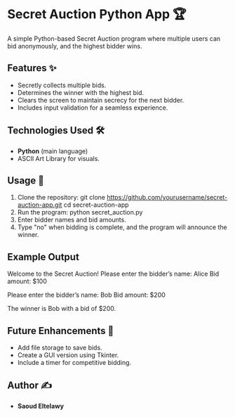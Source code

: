 # Secret Auction Python App 🏆

A simple Python-based Secret Auction program where multiple users can bid anonymously, and the highest bidder wins.

## Features ✨
- Secretly collects multiple bids.
- Determines the winner with the highest bid.
- Clears the screen to maintain secrecy for the next bidder.
- Includes input validation for a seamless experience.

## Technologies Used 🛠
- **Python** (main language)
- ASCII Art Library for visuals.

## Usage 🚀
1. Clone the repository:
  git clone https://github.com/yourusername/secret-auction-app.git
  cd secret-auction-app
2. Run the program:
   python secret_auction.py
3. Enter bidder names and bid amounts.
4. Type "no" when bidding is complete, and the program will announce the winner.

## Example Output
Welcome to the Secret Auction!
Please enter the bidder’s name: Alice
Bid amount: $100

Please enter the bidder’s name: Bob
Bid amount: $200

The winner is Bob with a bid of $200.


## Future Enhancements 🔮
- Add file storage to save bids.
- Create a GUI version using Tkinter.
- Include a timer for competitive bidding.

## Author ✍️
- **Saoud Eltelawy**
